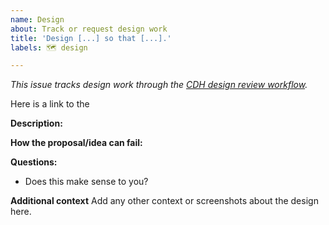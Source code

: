 ```yaml
---
name: Design
about: Track or request design work
title: 'Design [...] so that [...].'
labels: 🗺️ design

---
```


_This issue tracks design work through the [CDH design review workflow](https://princeton-cdh.github.io/docs/workflows/#workflow-5)._

Here is a link to the  

**Description:**

**How the proposal/idea can fail:** 

**Questions:** 
  * Does this make sense to you? 
  
**Additional context**
Add any other context or screenshots about the design here.
